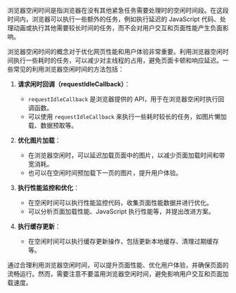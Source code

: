 浏览器空闲时间是指浏览器在没有其他紧急任务需要处理时的空闲时间段。在这段时间内，浏览器可以执行一些额外的任务，例如执行延迟的 JavaScript 代码、处理动画或执行其他需要较长时间的任务，而不会对用户交互和页面性能产生负面影响。

浏览器空闲时间的概念对于优化网页性能和用户体验非常重要。利用浏览器空闲时间执行一些耗时的任务，可以减少对主线程的占用，避免页面卡顿和响应延迟。一些常见的利用浏览器空闲时间的方法包括：

1.  **请求闲时回调（requestIdleCallback）**：
    
    *   `requestIdleCallback` 是浏览器提供的 API，用于在浏览器空闲时执行回调函数。
    *   可以使用 `requestIdleCallback` 来执行一些耗时较长的任务，如图片懒加载、数据预取等。
2.  **优化图片加载**：
    
    *   在浏览器空闲时，可以延迟加载页面中的图片，以减少页面加载时间和带宽消耗。
    *   也可以在空闲时间预加载下一页的图片，提升用户体验。
3.  **执行性能监控和优化**：
    
    *   在空闲时间可以执行性能监控代码，收集页面性能数据并进行优化。
    *   可以分析页面加载性能、JavaScript 执行性能等，并提出改进方案。
4.  **执行缓存更新**：
    
    *   在空闲时间可以执行缓存更新操作，包括更新本地缓存、清理过期缓存等。

通过合理利用浏览器空闲时间，可以提升页面性能、优化用户体验，并确保页面的流畅运行。然而，需要注意不要滥用浏览器空闲时间，避免影响用户交互和页面加载速度。